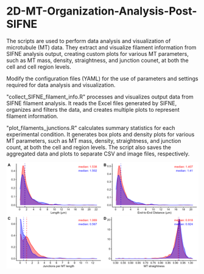 # 2D-MT-Organization-Analysis-Post-SIFNE
The scripts are used to perform data analysis and visualization of microtubule (MT) data. They extract and visualize filament information from SIFNE analysis output, creating custom plots for various MT parameters, such as MT mass, density, straightness, and junction counet, at both the cell and cell region levels.

Modify the configuration files (YAML) for the use of parameters and settings required for data analysis and visualization. 

"collect_SIFNE_filament_info.R" processes and visualizes output data from SIFNE filament analysis. It reads the Excel files generated by SIFNE, organizes and filters the data, and creates multiple plots to represent filament information.

"plot_filaments_junctions.R" calculates summary statistics for each experimental condition. It generates box plots and density plots for various MT parameters, such as MT mass, density, straightness, and junction count, at both the cell and region levels. The script also saves the aggregated data and plots to separate CSV and image files, respectively.

![Example distribution plots](https://github.com/Department-of-Neurobiology/2D-MT-Organization-Analysis-Post-SIFNE/blob/main/distr_all_plots.png)
